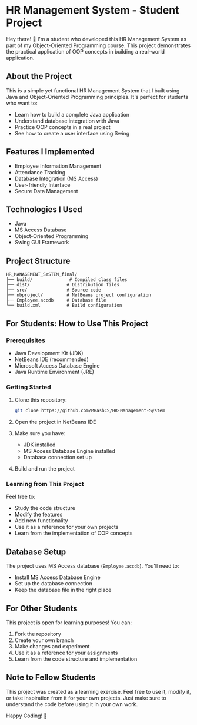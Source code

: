 # HR Management System - Student Project

Hey there! 👋 I'm a student who developed this HR Management System as part of my Object-Oriented Programming course. This project demonstrates the practical application of OOP concepts in building a real-world application.

## About the Project

This is a simple yet functional HR Management System that I built using Java and Object-Oriented Programming principles. It's perfect for students who want to:
- Learn how to build a complete Java application
- Understand database integration with Java
- Practice OOP concepts in a real project
- See how to create a user interface using Swing

## Features I Implemented

- Employee Information Management
- Attendance Tracking
- Database Integration (MS Access)
- User-friendly Interface
- Secure Data Management

## Technologies I Used

- Java
- MS Access Database
- Object-Oriented Programming
- Swing GUI Framework

## Project Structure

```
HR_MANAGEMENT_SYSTEM_final/
├── build/              # Compiled class files
├── dist/              # Distribution files
├── src/               # Source code
├── nbproject/         # NetBeans project configuration
├── Employee.accdb     # Database file
└── build.xml          # Build configuration
```

## For Students: How to Use This Project

### Prerequisites

- Java Development Kit (JDK)
- NetBeans IDE (recommended)
- Microsoft Access Database Engine
- Java Runtime Environment (JRE)

### Getting Started

1. Clone this repository:
   ```bash
   git clone https://github.com/MHashCS/HR-Management-System
   ```

2. Open the project in NetBeans IDE

3. Make sure you have:
   - JDK installed
   - MS Access Database Engine installed
   - Database connection set up

4. Build and run the project

### Learning from This Project

Feel free to:
- Study the code structure
- Modify the features
- Add new functionality
- Use it as a reference for your own projects
- Learn from the implementation of OOP concepts

## Database Setup

The project uses MS Access database (`Employee.accdb`). You'll need to:
- Install MS Access Database Engine
- Set up the database connection
- Keep the database file in the right place

## For Other Students

This project is open for learning purposes! You can:
1. Fork the repository
2. Create your own branch
3. Make changes and experiment
4. Use it as a reference for your assignments
5. Learn from the code structure and implementation

## Note to Fellow Students

This project was created as a learning exercise. Feel free to use it, modify it, or take inspiration from it for your own projects. Just make sure to understand the code before using it in your own work.

Happy Coding! 🚀 
